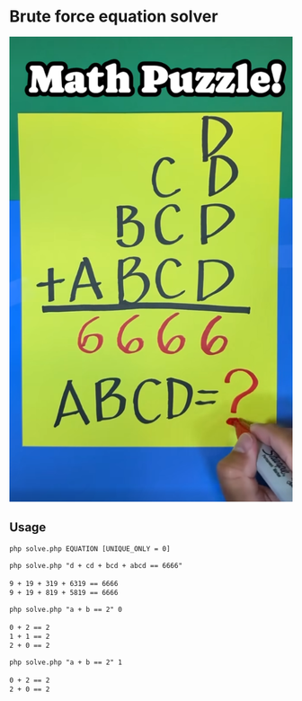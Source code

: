 # Brute force equation solver

![Screen](screen.png)

## Usage

```shell
php solve.php EQUATION [UNIQUE_ONLY = 0]
```

```shell
php solve.php "d + cd + bcd + abcd == 6666"

9 + 19 + 319 + 6319 == 6666
9 + 19 + 819 + 5819 == 6666
```

```shell
php solve.php "a + b == 2" 0

0 + 2 == 2
1 + 1 == 2
2 + 0 == 2
```

```shell
php solve.php "a + b == 2" 1

0 + 2 == 2
2 + 0 == 2
```

